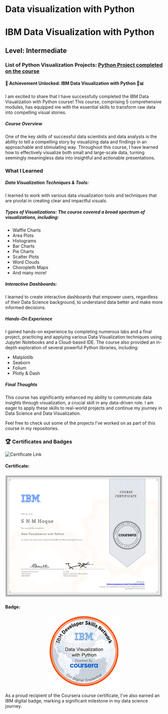 # Data visualization with Python

# IBM Data Visualization with Python
## Level: Intermediate
### List of Python Visualization Projects: <a href="[https://github.com/snmhoque123/python_project/blob/main/Home%20Sales%20in%20King%20Count%20Usa.ipynb](https://github.com/snmhoque123/Data_visualization_Python)"> Python Project completed on the course </a>
#### 🎉 Achievement Unlocked: IBM Data Visualization with Python 🐍📊
I am excited to share that I have successfully completed the IBM Data Visualization with Python course! This course, comprising 5 comprehensive modules, has equipped me with the essential skills to transform raw data into compelling visual stories.

##### Course Overview
One of the key skills of successful data scientists and data analysts is the ability to tell a compelling story by visualizing data and findings in an approachable and stimulating way. Throughout this course, I have learned how to effectively visualize both small and large-scale data, turning seemingly meaningless data into insightful and actionable presentations.

### What I Learned
##### Data Visualization Techniques & Tools: 
I learned to work with various data visualization tools and techniques that are pivotal in creating clear and impactful visuals.

##### Types of Visualizations: The course covered a broad spectrum of visualizations, including:

- Waffle Charts
- Area Plots
- Histograms
- Bar Charts
- Pie Charts
- Scatter Plots
- Word Clouds
- Choropleth Maps
- And many more!
##### Interactive Dashboards: 
I learned to create interactive dashboards that empower users, regardless of their Data Science background, to understand data better and make more informed decisions.

##### Hands-On Experience
I gained hands-on experience by completing numerous labs and a final project, practicing and applying various Data Visualization techniques using Jupyter Notebooks and a Cloud-based IDE. The course also provided an in-depth exploration of several powerful Python libraries, including:

- Matplotlib
- Seaborn
- Folium
- Plotly & Dash
#####  Final Thoughts
This course has significantly enhanced my ability to communicate data insights through visualization, a crucial skill in any data-driven role. I am eager to apply these skills to real-world projects and continue my journey in Data Science and Data Visualization.

Feel free to check out some of the projects I’ve worked on as part of this course in my repositories.

### 🏆 Certificates and Badges

![Certificate Link](https://coursera.org/verify/IUU5M0V1MI0M)
#### Certificate:
<p align="center">
  <img width= "750 height "400" src="https://github.com/snmhoque123/Data_visualization_Python/blob/main/Visualization_Python_Certificate.png">
</p>

#### Badge:
<p align="center">
  <img width= "230 height "150" src="https://github.com/snmhoque123/Data_visualization_Python/blob/main/data_visualisation%20badge.png">
</p>
    
As a proud recipient of the Coursera course certificate, I've also earned an IBM digital badge, marking a significant milestone in my data science journey.

